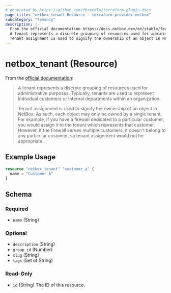 ```yaml
---
# generated by https://github.com/fbreckle/terraform-plugin-docs
page_title: "netbox_tenant Resource - terraform-provider-netbox"
subcategory: "Tenancy"
description: |-
  From the official documentation https://docs.netbox.dev/en/stable/features/tenancy/#tenants:
  A tenant represents a discrete grouping of resources used for administrative purposes. Typically, tenants are used to represent individual customers or internal departments within an organization.
  Tenant assignment is used to signify the ownership of an object in NetBox. As such, each object may only be owned by a single tenant. For example, if you have a firewall dedicated to a particular customer, you would assign it to the tenant which represents that customer. However, if the firewall serves multiple customers, it doesn't belong to any particular customer, so tenant assignment would not be appropriate.
---
```


# netbox_tenant (Resource)

From the [official documentation](https://docs.netbox.dev/en/stable/features/tenancy/#tenants):

> A tenant represents a discrete grouping of resources used for administrative purposes. Typically, tenants are used to represent individual customers or internal departments within an organization. 
>
> Tenant assignment is used to signify the ownership of an object in NetBox. As such, each object may only be owned by a single tenant. For example, if you have a firewall dedicated to a particular customer, you would assign it to the tenant which represents that customer. However, if the firewall serves multiple customers, it doesn't belong to any particular customer, so tenant assignment would not be appropriate.

## Example Usage

```terraform
resource "netbox_tenant" "customer_a" {
  name = "Customer A"
}
```

<!-- schema generated by tfplugindocs -->
## Schema

### Required

- `name` (String)

### Optional

- `description` (String)
- `group_id` (Number)
- `slug` (String)
- `tags` (Set of String)

### Read-Only

- `id` (String) The ID of this resource.


